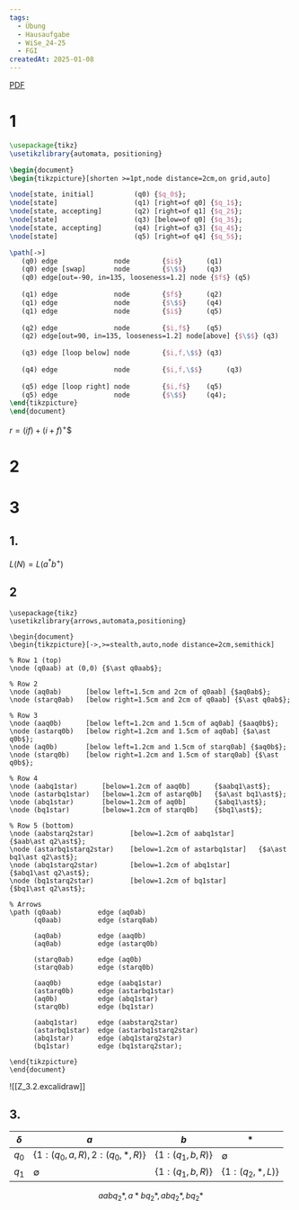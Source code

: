 ```yaml
---
tags:
  - Übung
  - Hausaufgabe
  - WiSe_24-25
  - FGI
createdAt: 2025-01-08
---
```

[PDF](Uebung_Z.pdf)

# 1
```tikz
\usepackage{tikz}
\usetikzlibrary{automata, positioning}

\begin{document}
\begin{tikzpicture}[shorten >=1pt,node distance=2cm,on grid,auto] 

\node[state, initial]          (q0) {$q_0$};
\node[state]                   (q1) [right=of q0] {$q_1$};
\node[state, accepting]        (q2) [right=of q1] {$q_2$};
\node[state]                   (q3) [below=of q0] {$q_3$};
\node[state, accepting]        (q4) [right=of q3] {$q_4$};
\node[state]                   (q5) [right=of q4] {$q_5$};

\path[->]
   (q0) edge              node        {$i$}      (q1)
   (q0) edge [swap]       node        {$\$$}     (q3)
   (q0) edge[out=-90, in=135, looseness=1.2] node {$f$} (q5)
   
   (q1) edge              node        {$f$}      (q2)
   (q1) edge              node        {$\$$}     (q4)
   (q1) edge              node        {$i$}      (q5)
   
   (q2) edge              node        {$i,f$}    (q5)
   (q2) edge[out=90, in=135, looseness=1.2] node[above] {$\$$} (q3)
   
   (q3) edge [loop below] node        {$i,f,\$$} (q3)
   
   (q4) edge              node        {$i,f,\$$}      (q3)
   
   (q5) edge [loop right] node        {$i,f$}    (q5)
   (q5) edge              node        {$\$$}     (q4);
\end{tikzpicture}
\end{document}
```

$r=(if)+(i+f)^+\$$

# 2


# 3
## 1.
$L(N)=L(a^*b^+)$

## 2
```tikz_o
\usepackage{tikz}
\usetikzlibrary{arrows,automata,positioning}

\begin{document}
\begin{tikzpicture}[->,>=stealth,auto,node distance=2cm,semithick]

% Row 1 (top)
\node (q0aab) at (0,0) {$\ast q0aab$};

% Row 2
\node (aq0ab)      [below left=1.5cm and 2cm of q0aab] {$aq0ab$};
\node (starq0ab)   [below right=1.5cm and 2cm of q0aab] {$\ast q0ab$};

% Row 3
\node (aaq0b)      [below left=1.2cm and 1.5cm of aq0ab] {$aaq0b$};
\node (astarq0b)   [below right=1.2cm and 1.5cm of aq0ab] {$a\ast q0b$};
\node (aq0b)       [below left=1.2cm and 1.5cm of starq0ab] {$aq0b$};
\node (starq0b)    [below right=1.2cm and 1.5cm of starq0ab] {$\ast q0b$};

% Row 4
\node (aabq1star)      [below=1.2cm of aaq0b]      {$aabq1\ast$};
\node (astarbq1star)   [below=1.2cm of astarq0b]   {$a\ast bq1\ast$};
\node (abq1star)       [below=1.2cm of aq0b]       {$abq1\ast$};
\node (bq1star)        [below=1.2cm of starq0b]    {$bq1\ast$};

% Row 5 (bottom)
\node (aabstarq2star)         [below=1.2cm of aabq1star]      {$aab\ast q2\ast$};
\node (astarbq1starq2star)    [below=1.2cm of astarbq1star]   {$a\ast bq1\ast q2\ast$};
\node (abq1starq2star)        [below=1.2cm of abq1star]       {$abq1\ast q2\ast$};
\node (bq1starq2star)         [below=1.2cm of bq1star]        {$bq1\ast q2\ast$};

% Arrows
\path (q0aab)         edge (aq0ab)
      (q0aab)         edge (starq0ab)

      (aq0ab)         edge (aaq0b)
      (aq0ab)         edge (astarq0b)

      (starq0ab)      edge (aq0b)
      (starq0ab)      edge (starq0b)

      (aaq0b)         edge (aabq1star)
      (astarq0b)      edge (astarbq1star)
      (aq0b)          edge (abq1star)
      (starq0b)       edge (bq1star)

      (aabq1star)     edge (aabstarq2star)
      (astarbq1star)  edge (astarbq1starq2star)
      (abq1star)      edge (abq1starq2star)
      (bq1star)       edge (bq1starq2star);

\end{tikzpicture}
\end{document}
```

![[Z_3.2.excalidraw]]

## 3.

| $\delta$ | $a$                                 | $b$                   | $*$                   |
| -------- | ----------------------------------- | --------------------- | --------------------- |
| $q_{0}$  | $\{ 1:(q_{0},a,R),2:(q_{0},*,R) \}$ | $\{ 1:(q_{1},b,R) \}$ | $\emptyset$           |
| $q_{1}$  | $\emptyset$                         | $\{ 1:(q_{1},b,R) \}$ | $\{ 1:(q_{2},*,L) \}$ |

$$aabq_{2}*,a*bq_{2}*,abq_{2}*,bq_{2}*$$
